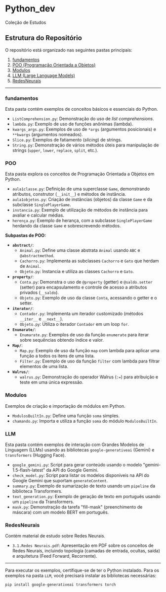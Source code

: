 # Python_dev

Coleção de Estudos

## Estrutura do Repositório

O repositório está organizado nas seguintes pastas principais:

1.  [fundamentos](#fundamentos)
2.  [POO (Programação Orientada a Objetos)](#poo)
3.  [Modulos](#modulos)
4.  [LLM (Large Language Models)](#llm)
5.  [RedesNeurais](#redesneurais)

---

### fundamentos

Esta pasta contém exemplos de conceitos básicos e essenciais do Python.

* `ListComprehension.py`: Demonstração do uso de *list comprehensions*.
* `lambda.py`: Exemplo de uso de funções anônimas (lambda).
* `kwargs_args.py`: Exemplos de uso de `*args` (argumentos posicionais) e `**kwargs` (argumentos nomeados).
* `Slice.py`: Exemplos de fatiamento (*slicing*) de strings.
* `String.py`: Demonstração de vários métodos úteis para manipulação de strings (`upper`, `lower`, `replace`, `split`, etc.).

### POO

Esta pasta explora os conceitos de Programação Orientada a Objetos em Python.

* `aula1classe.py`: Definição de uma superclasse `Game`, demonstrando atributos, construtor (`__init__`) e métodos de instância.
* `aula1objetos.py`: Criação de instâncias (objetos) da classe `Game` e da subclasse `SinglePlayerGame`.
* `instancia.py`: Exemplo de utilização de métodos de instância para avaliar e calcular médias.
* `herença.py`: Exemplo de herança, com a subclasse `SinglePlayerGame` herdando da classe `Game` e sobrescrevendo métodos.

**Subpastas de POO:**

* **`abstract/`**:
    * `Animal.py`: Define uma classe abstrata `Animal` usando `ABC` e `@abstractmethod`.
    * `Cachorro.py`: Implementa as subclasses `Cachorro` e `Gato` que herdam de `Animal`.
    * `Objeto.py`: Instancia e utiliza as classes `Cachorro` e `Gato`.
* **`property/`**:
    * `Conta.py`: Demonstra o uso de `@property` (getter) e `@saldo.setter` (setter) para encapsulamento e controle de acesso a atributos privados (`__saldo`).
    * `Objeto.py`: Exemplo de uso da classe `Conta`, acessando o getter e o setter.
* **`iterator/`**:
    * `Contador.py`: Implementa um iterador customizado (métodos `__iter__` e `__next__`).
    * `Objeto.py`: Utiliza o iterador `Contador` em um loop `for`.
* **`Enumarate/`**:
    * `Enumarate.py`: Exemplos de uso da função `enumerate` para iterar sobre sequências obtendo índice e valor.
* **`Map/`**:
    * `Map.py`: Exemplo de uso da função `map` com lambda para aplicar uma função a todos os itens de uma lista.
    * `Filter.py`: Exemplo de uso da função `filter` com lambda para filtrar elementos de uma lista.
* **`Walrus/`**:
    * `walrus.py`: Demonstração do operador Walrus (`:=`) para atribuição e teste em uma única expressão.

### Modulos

Exemplos de criação e importação de módulos em Python.

* `ModulosBuiltIn.py`: Define uma função `soma` simples.
* `chamando.py`: Importa e utiliza a função `soma` do módulo `ModulosBuiltIn`.

### LLM

Esta pasta contém exemplos de interação com Grandes Modelos de Linguagem (LLMs) usando as bibliotecas `google-generativeai` (Gemini) e `transformers` (Hugging Face).

* `google_gemini.py`: Script para gerar conteúdo usando o modelo "gemini-1.5-flash-latest" da API do Google Gemini.
* `check_model.py`: Script para listar os modelos disponíveis na API do Google Gemini que suportam `generateContent`.
* `summary.py`: Exemplo de sumarização de texto usando um `pipeline` da biblioteca Transformers.
* `text_generation.py`: Exemplo de geração de texto em português usando um `pipeline` da Transformers.
* `mask.py`: Demonstração da tarefa "fill-mask" (preenchimento de máscara) com um modelo BERT em português.

### RedesNeurais

Contém material de estudo sobre Redes Neurais.

* `3.1.Redes Neurais.pdf`: Apresentação em PDF sobre os conceitos de Redes Neurais, incluindo topologia (camadas de entrada, ocultas, saída) e arquitetura (Feed Forward, Recorrente).

---


Para executar os exemplos, certifique-se de ter o Python instalado. Para os exemplos na pasta `LLM`, você precisará instalar as bibliotecas necessárias:

```bash
pip install google-generativeai transformers torch
